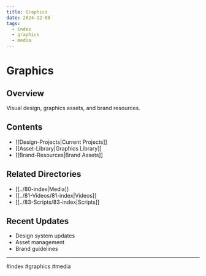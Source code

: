 ```yaml
---
title: Graphics
date: 2024-12-08
tags:
  - index
  - graphics
  - media
---
```


# Graphics

## Overview
Visual design, graphics assets, and brand resources.

## Contents
- [[Design-Projects|Current Projects]]
- [[Asset-Library|Graphics Library]]
- [[Brand-Resources|Brand Assets]]

## Related Directories
- [[../80-index|Media]]
- [[../81-Videos/81-index|Videos]]
- [[../83-Scripts/83-index|Scripts]]

## Recent Updates
- Design system updates
- Asset management
- Brand guidelines

---

#index #graphics #media
